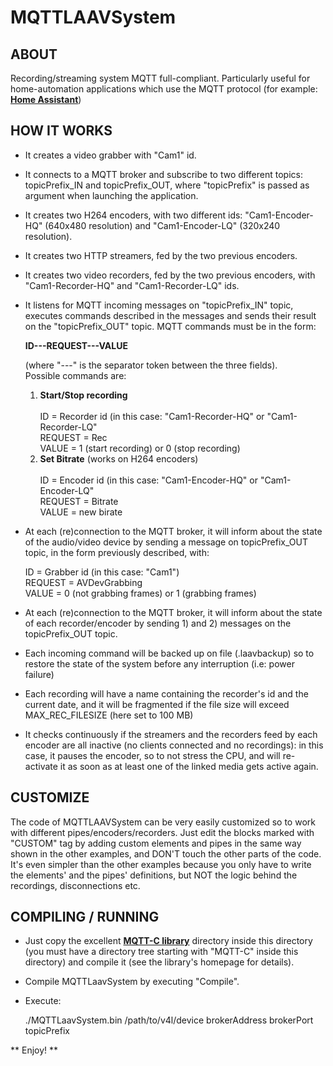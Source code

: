 # MQTTLAAVSystem

## ABOUT

Recording/streaming system MQTT full-compliant. Particularly useful for home-automation applications which use the MQTT protocol (for example: **[Home Assistant](https://www.home-assistant.io)**)

## HOW IT WORKS

* It creates a video grabber with "Cam1" id.

* It connects to a MQTT broker and subscribe to two different topics: topicPrefix_IN and topicPrefix_OUT, where "topicPrefix" is passed as argument when launching the application. 

* It creates two H264 encoders, with two different ids: "Cam1-Encoder-HQ" (640x480 resolution) and "Cam1-Encoder-LQ" (320x240 resolution).

* It creates two HTTP streamers, fed by the two previous encoders.

* It creates two video recorders, fed by the two previous encoders, with "Cam1-Recorder-HQ" and "Cam1-Recorder-LQ" ids.

* It listens for MQTT incoming messages on "topicPrefix_IN" topic, executes commands described in the messages and sends their result on the "topicPrefix_OUT" topic. MQTT commands must be in the form:

    **ID---REQUEST---VALUE**

    (where "---" is the separator token between the three fields).<br>
    Possible commands are:

    1. **Start/Stop recording**<br><br>
       ID = Recorder id (in this case:  "Cam1-Recorder-HQ" or "Cam1-Recorder-LQ"<br>
       REQUEST = Rec<br>
       VALUE = 1 (start recording) or 0 (stop recording)<br>
    2. **Set Bitrate** (works on H264 encoders)<br><br>
       ID = Encoder id (in this case:  "Cam1-Encoder-HQ" or "Cam1-Encoder-LQ"<br>
       REQUEST = Bitrate<br>
       VALUE = new birate

* At each (re)connection to the MQTT broker, it will inform about the state of the audio/video device by sending a message on topicPrefix_OUT topic, in the form previously described, with:

    ID = Grabber id (in this case:  "Cam1")<br>
    REQUEST = AVDevGrabbing<br>
    VALUE = 0 (not grabbing frames) or 1 (grabbing frames)

* At each (re)connection to the MQTT broker, it will inform about the state of each recorder/encoder by sending 1) and 2) messages on the topicPrefix_OUT topic.

* Each incoming command will be backed up on file (.laavbackup) so to restore the state of the system before any interruption (i.e: power failure)

* Each recording will have a name containing the recorder's id and the current date, and it will be fragmented if the file size will exceed MAX_REC_FILESIZE (here set to 100 MB)

* It checks continuously if the streamers and the recorders feed by each encoder are all inactive (no clients connected and no recordings): in this case, it pauses the encoder, so to not stress the CPU, and will re-activate it as soon as at least one of the linked media gets active again.

## CUSTOMIZE
   
The code of MQTTLAAVSystem can be very easily customized so to work with different pipes/encoders/recorders. Just edit the blocks marked with "CUSTOM" tag by adding custom elements and pipes in the same way shown in the other examples, and DON'T touch the other parts of the code. It's even simpler than the other examples because you only have to write the elements' and the pipes' definitions, but NOT the logic behind the recordings, disconnections etc.

## COMPILING / RUNNING

* Just copy the excellent **[MQTT-C library](https://github.com/LiamBindle/MQTT-C)** directory inside this directory (you must have a directory tree starting with "MQTT-C" inside this directory) and compile it (see the library's homepage for details).

*  Compile MQTTLaavSystem by executing "Compile".

* Execute:

    ./MQTTLaavSystem.bin /path/to/v4l/device brokerAddress brokerPort topicPrefix

** Enjoy! **
